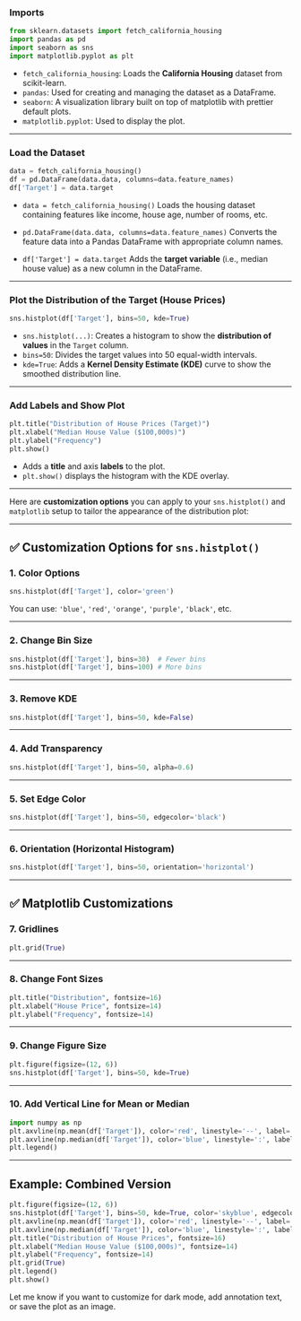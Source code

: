 ### **Imports**

```python
from sklearn.datasets import fetch_california_housing
import pandas as pd
import seaborn as sns
import matplotlib.pyplot as plt
```

- `fetch_california_housing`: Loads the **California Housing** dataset from scikit-learn.
- `pandas`: Used for creating and managing the dataset as a DataFrame.
- `seaborn`: A visualization library built on top of matplotlib with prettier default plots.
- `matplotlib.pyplot`: Used to display the plot.

---

### **Load the Dataset**

```python
data = fetch_california_housing()
df = pd.DataFrame(data.data, columns=data.feature_names)
df['Target'] = data.target
```

- `data = fetch_california_housing()`
  Loads the housing dataset containing features like income, house age, number of rooms, etc.

- `pd.DataFrame(data.data, columns=data.feature_names)`
  Converts the feature data into a Pandas DataFrame with appropriate column names.

- `df['Target'] = data.target`
  Adds the **target variable** (i.e., median house value) as a new column in the DataFrame.

---

### **Plot the Distribution of the Target (House Prices)**

```python
sns.histplot(df['Target'], bins=50, kde=True)
```

- `sns.histplot(...)`: Creates a histogram to show the **distribution of values** in the `Target` column.
- `bins=50`: Divides the target values into 50 equal-width intervals.
- `kde=True`: Adds a **Kernel Density Estimate (KDE)** curve to show the smoothed distribution line.

---

### **Add Labels and Show Plot**

```python
plt.title("Distribution of House Prices (Target)")
plt.xlabel("Median House Value ($100,000s)")
plt.ylabel("Frequency")
plt.show()
```

- Adds a **title** and axis **labels** to the plot.
- `plt.show()` displays the histogram with the KDE overlay.

---

Here are **customization options** you can apply to your `sns.histplot()` and `matplotlib` setup to tailor the appearance of the distribution plot:

---

## ✅ **Customization Options for `sns.histplot()`**

### 1. **Color Options**

```python
sns.histplot(df['Target'], color='green')
```

You can use: `'blue'`, `'red'`, `'orange'`, `'purple'`, `'black'`, etc.

---

### 2. **Change Bin Size**

```python
sns.histplot(df['Target'], bins=30)  # Fewer bins
sns.histplot(df['Target'], bins=100) # More bins
```

---

### 3. **Remove KDE**

```python
sns.histplot(df['Target'], bins=50, kde=False)
```

---

### 4. **Add Transparency**

```python
sns.histplot(df['Target'], bins=50, alpha=0.6)
```

---

### 5. **Set Edge Color**

```python
sns.histplot(df['Target'], bins=50, edgecolor='black')
```

---

### 6. **Orientation (Horizontal Histogram)**

```python
sns.histplot(df['Target'], bins=50, orientation='horizontal')
```

---

## ✅ **Matplotlib Customizations**

### 7. **Gridlines**

```python
plt.grid(True)
```

---

### 8. **Change Font Sizes**

```python
plt.title("Distribution", fontsize=16)
plt.xlabel("House Price", fontsize=14)
plt.ylabel("Frequency", fontsize=14)
```

---

### 9. **Change Figure Size**

```python
plt.figure(figsize=(12, 6))
sns.histplot(df['Target'], bins=50, kde=True)
```

---

### 10. **Add Vertical Line for Mean or Median**

```python
import numpy as np
plt.axvline(np.mean(df['Target']), color='red', linestyle='--', label='Mean')
plt.axvline(np.median(df['Target']), color='blue', linestyle=':', label='Median')
plt.legend()
```

---

## Example: Combined Version

```python
plt.figure(figsize=(12, 6))
sns.histplot(df['Target'], bins=50, kde=True, color='skyblue', edgecolor='black', alpha=0.8)
plt.axvline(np.mean(df['Target']), color='red', linestyle='--', label='Mean')
plt.axvline(np.median(df['Target']), color='blue', linestyle=':', label='Median')
plt.title("Distribution of House Prices", fontsize=16)
plt.xlabel("Median House Value ($100,000s)", fontsize=14)
plt.ylabel("Frequency", fontsize=14)
plt.grid(True)
plt.legend()
plt.show()
```

Let me know if you want to customize for dark mode, add annotation text, or save the plot as an image.
